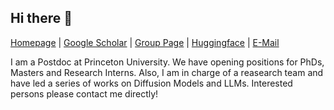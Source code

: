 ## Hi there 👋

<!--
**YangLing0818/YangLing0818** is a ✨ _special_ ✨ repository because its `README.md` (this file) appears on your GitHub profile.

Here are some ideas to get you started:

- 🔭 I’m currently working on ...
- 🌱 I’m currently learning ...
- 👯 I’m looking to collaborate on ...
- 🤔 I’m looking for help with ...
- 💬 Ask me about ...
- 📫 How to reach me: ...
- 😄 Pronouns: ...
- ⚡ Fun fact: ...
--> 

[Homepage](https://yangling0818.github.io/) | [Google Scholar](https://scholar.google.com.hk/citations?user=sIKujqAAAAAJ&hl=en) | [Group Page](https://github.com/Gen-Verse) | [Huggingface](https://huggingface.co/Gen-Verse) | [E-Mail](yangling0818@163.com)

I am a Postdoc at Princeton University. We have opening positions for PhDs, Masters and Research Interns. Also, I am in charge of a reasearch team and have led a series of works on Diffusion Models and LLMs. Interested persons please contact me directly!

